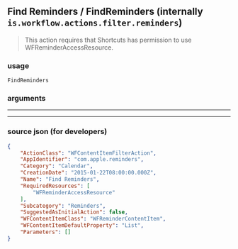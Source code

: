 
## Find Reminders / FindReminders (internally `is.workflow.actions.filter.reminders`)

> This action requires that Shortcuts has permission to use WFReminderAccessResource.



### usage
```
FindReminders 
```

### arguments

---



---

### source json (for developers)

```json
{
	"ActionClass": "WFContentItemFilterAction",
	"AppIdentifier": "com.apple.reminders",
	"Category": "Calendar",
	"CreationDate": "2015-01-22T08:00:00.000Z",
	"Name": "Find Reminders",
	"RequiredResources": [
		"WFReminderAccessResource"
	],
	"Subcategory": "Reminders",
	"SuggestedAsInitialAction": false,
	"WFContentItemClass": "WFReminderContentItem",
	"WFContentItemDefaultProperty": "List",
	"Parameters": []
}
```
